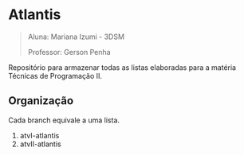 # Atlantis

> Aluna: Mariana Izumi - 3DSM
>
> Professor: Gerson Penha


Repositório para armazenar todas as listas elaboradas para a matéria Técnicas de Programação II.

## Organização
Cada branch equivale a uma lista.

1. atvI-atlantis
1. atvII-atlantis

